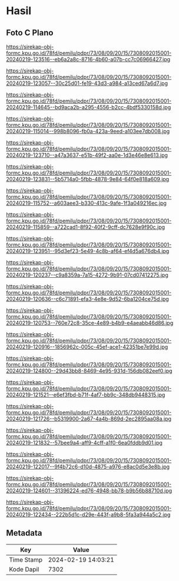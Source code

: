 # Hasil

## Foto C Plano

https://sirekap-obj-formc.kpu.go.id/78fd/pemilu/pdpr/73/08/09/20/15/7308092015001-20240219-123516--eb6a2a8c-8716-4b60-a07b-cc7c06966427.jpg

https://sirekap-obj-formc.kpu.go.id/78fd/pemilu/pdpr/73/08/09/20/15/7308092015001-20240219-123057--30c25d01-fe19-43d3-a984-a13ced67a6d7.jpg

https://sirekap-obj-formc.kpu.go.id/78fd/pemilu/pdpr/73/08/09/20/15/7308092015001-20240219-114645--bd9aca2b-a295-4556-b2cc-4bdf5330158d.jpg

https://sirekap-obj-formc.kpu.go.id/78fd/pemilu/pdpr/73/08/09/20/15/7308092015001-20240219-115014--998b8096-fb0a-423a-9eed-a103ee7db008.jpg

https://sirekap-obj-formc.kpu.go.id/78fd/pemilu/pdpr/73/08/09/20/15/7308092015001-20240219-123710--a47a3637-e51b-49f2-aa0e-1d3e46e8e613.jpg

https://sirekap-obj-formc.kpu.go.id/78fd/pemilu/pdpr/73/08/09/20/15/7308092015001-20240219-123831--5b5714a0-5fbb-4878-9e84-64f0e818a609.jpg

https://sirekap-obj-formc.kpu.go.id/78fd/pemilu/pdpr/73/08/09/20/15/7308092015001-20240219-115752--a603aee3-b330-413c-9afe-1f3a049216ec.jpg

https://sirekap-obj-formc.kpu.go.id/78fd/pemilu/pdpr/73/08/09/20/15/7308092015001-20240219-115859--a722cad1-8f92-40f2-9cff-dc7628e9f90c.jpg

https://sirekap-obj-formc.kpu.go.id/78fd/pemilu/pdpr/73/08/09/20/15/7308092015001-20240219-123951--95d3ef23-5e49-4c8b-af64-ef4d5a676db4.jpg

https://sirekap-obj-formc.kpu.go.id/78fd/pemilu/pdpr/73/08/09/20/15/7308092015001-20240219-120237--c9a8359a-7a15-4272-9b91-07cd07412275.jpg

https://sirekap-obj-formc.kpu.go.id/78fd/pemilu/pdpr/73/08/09/20/15/7308092015001-20240219-120636--c6c71891-efa3-4e8e-9d52-6ba1204ce75d.jpg

https://sirekap-obj-formc.kpu.go.id/78fd/pemilu/pdpr/73/08/09/20/15/7308092015001-20240219-120753--760e72c8-35ce-4e89-b4b9-e4aeabb46d86.jpg

https://sirekap-obj-formc.kpu.go.id/78fd/pemilu/pdpr/73/08/09/20/15/7308092015001-20240219-120916--1856962c-005c-45ef-ace1-42351be7e99d.jpg

https://sirekap-obj-formc.kpu.go.id/78fd/pemilu/pdpr/73/08/09/20/15/7308092015001-20240219-124800--29d43bb8-8469-4e95-931d-156db082eef0.jpg

https://sirekap-obj-formc.kpu.go.id/78fd/pemilu/pdpr/73/08/09/20/15/7308092015001-20240219-121521--e6ef3fbd-b71f-4af7-bb9c-348db9448315.jpg

https://sirekap-obj-formc.kpu.go.id/78fd/pemilu/pdpr/73/08/09/20/15/7308092015001-20240219-121726--b5319900-2a67-4a4b-869d-2ec2895aa08a.jpg

https://sirekap-obj-formc.kpu.go.id/78fd/pemilu/pdpr/73/08/09/20/15/7308092015001-20240219-121832--57bee9a4-aff9-4cff-a1f0-6ea0fddb9d01.jpg

https://sirekap-obj-formc.kpu.go.id/78fd/pemilu/pdpr/73/08/09/20/15/7308092015001-20240219-122017--9f4b72c6-d10d-4875-a976-e8ac0d5e3e8b.jpg

https://sirekap-obj-formc.kpu.go.id/78fd/pemilu/pdpr/73/08/09/20/15/7308092015001-20240219-124601--31396224-ed76-4948-bb78-b9b56b88710d.jpg

https://sirekap-obj-formc.kpu.go.id/78fd/pemilu/pdpr/73/08/09/20/15/7308092015001-20240219-122434--222b5d1c-d29e-443f-a9b8-5fa3a944a5c2.jpg


## Metadata

| Key        | Value               |
| ---------- | ------------------- |
| Time Stamp | 2024-02-19 14:03:21 |
| Kode Dapil | 7302                |



